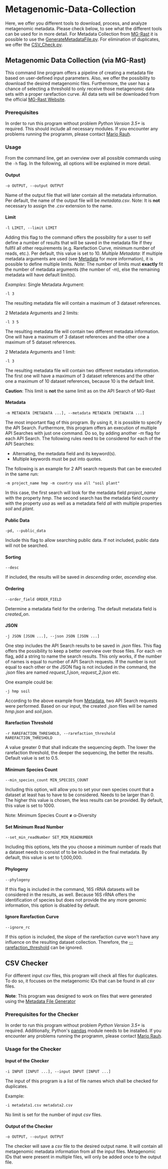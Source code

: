 # Metagenomic-Data-Collection

Here, we offer you different tools to download, process, and analyze metagenomic metadata. Please check below, to see what the different tools can be used for in more detail. For Metadata Collection from [MG-Rast](https://www.mg-rast.org/) it is possible to use the [GenerateMetadataFile.py](#Metagenomic-Data-Collection-(via-MG-Rast)). For elimination of duplicates, we offer the [CSV_Check.py](#CSV-Checker).

## Metagenomic Data Collection (via MG-Rast)

This command line program offers a pipeline of creating a metadata file based on user-defined input parameters. Also, we offer the possibility to download the desired metagenomic files. Furthermore, the user has a chance of selecting a threshold to only receive those metagenomic data sets with a proper rarefaction curve. 
All data sets will be downloaded from the official [MG-Rast Website](https://www.mg-rast.org/).

### Prerequisites

In order to run this program without problem *Python Version 3.5+* is required. This should include all necessary modules. If you encounter any problems running the programm, please contact [Mario Rauh](mailto:mario.rauh@student.uni-tuebingen.de?subject=[GitHub]%20MasterThesis-PGPT).

### Usage

From the command line, get an overview over all possible commands using the `-h` flag. In the following, all options will be explained in more detail.

#### Output

```
-o OUTPUT, --output OUTPUT
```

Name of the output file that will later contain all the metadata information. Per default, the name of the output file will be *metadata.csv*.
Note: It is **not** necessary to assign the *.csv* extension to the name.

#### Limit

```
-l LIMIT, --limit LIMIT
```
Adding this flag to the command offers the possibility for a user to self define a number of results that will be saved in the metadata file if they fullfil all other requirements (e.g. Rarefaction Curve, minimum number of reads, etc.). Per default, this value is set to 10.
*Multiple Metadata*: If multiple metadata arguments are used (see [Metadata](#Metadata) for more information), it is possible to define multiple limits. *Note*: The number of limits must **exactly** fit the number of metadata arguments (the number of *-m*), else the remaining metadata will have default limit(s).

*Examples*:
Single Metadata Argument:
```
-l 3
```
The resulting metadata file will contain a maximum of 3 dataset references.

2 Metadata Arguments and 2 limits:
```
-l 3 5
```
The resulting metadata file will contain two different metadata information. One will have a maximum of 3 dataset references and the other one a maximum of 5 dataset references.

2 Metadata Arguments and 1 limit:
```
-l 3
```
The resulting metadata file will contain two different metadata information. The first one will have a maximum of 3 dataset references and the other one a maximum of 10 dataset references, because 10 is the default limit.

**Caution**: This limit is **not** the same limit as on the API Search of MG-Rast

#### Metadata

```
-m METADATA [METADATA ...], --metadata METADATA [METADATA ...]
```

The most important flag of this program. By using it, it is possible to specify the API Search. Furthermore, this program offers an execution of multiple API Searches with just one command. Do so, by adding another *-m* flag for each API Search. The following rules need to be considered for each of the API Searches:

* Alternating, the metadata field and its keyword(s).
* Multiple keywords must be put into quotes.

The following is an example for 2 API search requests that can be executed in the same run:

```
-m project_name hmp -m country usa all "soil plant"
```

In this case, the first search will look for the metadata field *project_name* with the property *hmp*. The second search has the metadata field *country* with the property *usa* as well as a metadata field *all* with multiple properties *soil* and *plant*.

#### Public Data

```
-pd, --public_data
```

Include this flag to allow searching public data. If not included, public data will not be searched.

#### Sorting

```
--desc
```

If included, the results will be saved in *descending* order, *ascending* else.

#### Ordering

```
--order_field ORDER_FIELD
```

Determine a metadata field for the ordering. The default metadata field is *created_on*.

#### JSON

```
-j JSON [JSON ...], --json JSON [JSON ...]
```

One step includes the API Search results to be saved in *.json* files. This flag offers the possibility to keep a better overview over those files. For each *-m* flag, add a string to name the search results.
This only works, if the number of names is equal to number of API Search requests. 
If the number is not equal to each other or the JSON flag is not included in the command, the *.json* files are named *request_1.json*, *request_2.json* etc.

One example could be:

```
-j hmp soil
```

According to the above example from [Metadata](#metadata), two API Search requests were performed. Based on our input, the created *.json* files will be named *hmp.json* and *soil.json*.

#### Rarefaction Threshold

```
-r RAREFACTION_THRESHOLD, --rarefaction_threshold RAREFACTION_THRESHOLD
```

A value greater 0 that shall indicate the sequencing depth. The lower the rarefaction threshold, the deeper the sequencing, the better the results. Default value is set to 0.5.

#### Minimum Species Count

```
--min_species_count MIN_SPECIES_COUNT
```

Including this option, will allow you to set your own species count that a dataset at least has to have to be considered. Needs to be larger than 0. The higher this value is chosen, the less results can be provided. By default, this value is set to 1000.

Note: Minimum Species Count **≠** α-Diversity

#### Set Minimum Read Number

```
--set_min_readNumber SET_MIN_READNUMBER
```

Including this options, lets the you choose a minimum number of reads that a dataset needs to consist of to be included in the final metadata. By default, this value is set to 1,000,000.

#### Phylogeny

```
--phylogeny
```

If this flag is included in the command, 16S rRNA datasets will be considered in the results, as well. Because 16S rRNA offers the identification of species but does not provide the any more genomic information, this option is disabled by default.

#### Ignore Rarefaction Curve

```
--ignore_rc
```

If this option is included, the slope of the rarefaction curve won't have any influence on the resulting dataset collection. Therefore, the [--rarefaction_threshold](#Rarefaction-Threshold) can be ignored. 


## CSV Checker

For different input *csv* files, this program will check all files for duplicates. To do so, it focuses on the metagenomic IDs that can be found in all *csv* files.

**Note**: This program was designed to work on files that were generated using the [Metadata File Generator](#metagenomic-data-collection-via-mg-rast)

### Prerequisites for the Checker

In order to run this program without problem *Python Version 3.5+* is required. Additionally, Python's [pandas](https://pandas.pydata.org/) module needs to be installed. If you encounter any problems running the programm, please contact [Mario Rauh](mailto:mario.rauh@student.uni-tuebingen.de?subject=[GitHub]%20MasterThesis-PGPT).

### Usage for the Checker

#### Input of the Checker

```
-i INPUT [INPUT ...], --input INPUT [INPUT ...]
```

The input of this program is a list of file names which shall be checked for duplicates. 

Example:

```
-i metadata1.csv metadata2.csv
```

No limit is set for the number of input *csv* files.

#### Output of the Checker

```
-o OUTPUT, --output OUTPUT
```

The checker will save a *csv* file to the desired output name. It will contain all metagenomic metadata information from all the input files. Metagenomic IDs that were present in multiple files, will only be added once to the output file.
